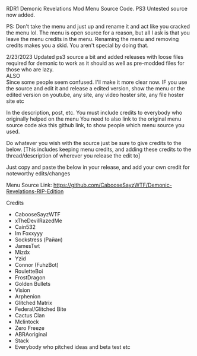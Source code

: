 RDR1 Demonic Revelations Mod Menu Source Code.
PS3 Untested source now added.

PS: Don't take the menu and just up and rename it and act like you cracked the menu lol. The menu is open source for a reason, but all I ask is that you leave the menu credits in the menu. Renaming the menu and removing credits makes you a skid. You aren't special by doing that.


2/23/2023
Updated ps3 source a bit and added releases with loose files required for demonic to work as it should as well as pre-modded files for those who are lazy.  
ALSO  
Since some people seem confused. I'll make it more clear now.
IF you use the source and edit it and release a edited version, show the menu or the edited version on youtube, any site, any video hoster site, any file hoster site etc

In the description, post, etc. You must include credits to everybody who originally helped on the menu
You need to also link to the original menu source code aka this github link, to show people which menu source you used.


Do whatever you wish with the source just be sure to give credits to the below. [This includes keeping menu credits, and adding these credits to the thread/description of wherever you release the edit to]

Just copy and paste the below in your release, and add your own credit for noteworthy edits/changes

Menu Source Link: https://github.com/CabooseSayzWTF/Demonic-Revelations-RIP-Edition  

Credits
* CabooseSayzWTF
* xTheDevilRazedMe
* Cain532
* Im Foxxyyy
* Sockstress (Райан)
* JamesTwt
* Mizdx
* Yzid
* Connor (FuhzBot)
* RouletteBoi
* FrostDragon
* Golden Bullets
* Vision
* Arphenion
* Glitched Matrix
* Federal/Glitched Bite
* Cactus Clan
* Mclintock
* Zero Freeze
* ABRAoriginal
* Stack
* Everybody who pitched ideas and beta test etc
